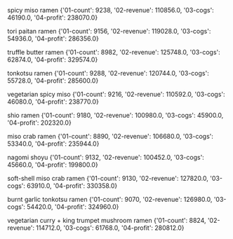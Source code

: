 spicy miso ramen {'01-count': 9238, '02-revenue': 110856.0, '03-cogs': 46190.0, '04-profit': 238070.0}

tori paitan ramen {'01-count': 9156, '02-revenue': 119028.0, '03-cogs': 54936.0, '04-profit': 286356.0}

truffle butter ramen {'01-count': 8982, '02-revenue': 125748.0, '03-cogs': 62874.0, '04-profit': 329574.0}

tonkotsu ramen {'01-count': 9288, '02-revenue': 120744.0, '03-cogs': 55728.0, '04-profit': 285600.0}

vegetarian spicy miso {'01-count': 9216, '02-revenue': 110592.0, '03-cogs': 46080.0, '04-profit': 238770.0}

shio ramen {'01-count': 9180, '02-revenue': 100980.0, '03-cogs': 45900.0, '04-profit': 202320.0}

miso crab ramen {'01-count': 8890, '02-revenue': 106680.0, '03-cogs': 53340.0, '04-profit': 235944.0}

nagomi shoyu {'01-count': 9132, '02-revenue': 100452.0, '03-cogs': 45660.0, '04-profit': 199800.0}

soft-shell miso crab ramen {'01-count': 9130, '02-revenue': 127820.0, '03-cogs': 63910.0, '04-profit': 330358.0}

burnt garlic tonkotsu ramen {'01-count': 9070, '02-revenue': 126980.0, '03-cogs': 54420.0, '04-profit': 324960.0}

vegetarian curry + king trumpet mushroom ramen {'01-count': 8824, '02-revenue': 114712.0, '03-cogs': 61768.0, '04-profit': 280812.0}


